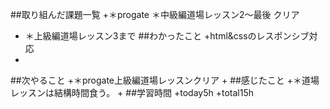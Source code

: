 ##取り組んだ課題一覧
+＊progate 
   ＊中級編道場レッスン2〜最後 クリア
+  ＊上級編道場レッスン3まで
##わかったこと
+html&cssのレスポンシブ対応
+
##次やること
+＊progate上級編道場レッスンクリア
+
##感じたこと
+＊道場レッスンは結構時間食う。
+
##学習時間
+today5h
+total15h
